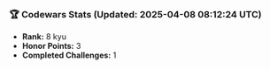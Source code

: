 ### 🏆 Codewars Stats (Updated: 2025-04-08 08:12:24 UTC)

- **Rank:** 8 kyu
- **Honor Points:** 3
- **Completed Challenges:** 1
